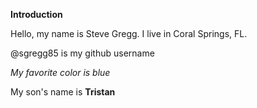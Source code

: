 **Introduction**

Hello, my name is Steve Gregg. I live in Coral Springs, FL.

@sgregg85 is my github username

*My favorite color is blue*

My son's name is **Tristan**
